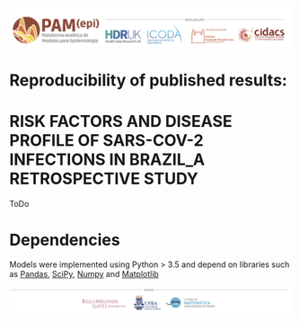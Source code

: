 ![](../Images/realizacao.png)

# Reproducibility of published results:
# RISK FACTORS AND DISEASE PROFILE OF SARS-COV-2 INFECTIONS IN BRAZIL_A RETROSPECTIVE STUDY

ToDo

# Dependencies

Models were implemented using Python > 3.5 and depend on libraries such as [Pandas](https://github.com/pandas-dev/pandas), [SciPy](https://github.com/scipy/scipy), [Numpy](https://github.com/numpy/numpy) and [Matplotlib](https://github.com/matplotlib/matplotlib) 


![](../Images/apoio.png)


